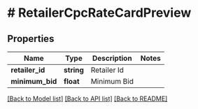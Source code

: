 # # RetailerCpcRateCardPreview

## Properties

Name | Type | Description | Notes
------------ | ------------- | ------------- | -------------
**retailer_id** | **string** | Retailer Id |
**minimum_bid** | **float** | Minimum Bid |

[[Back to Model list]](../../README.md#models) [[Back to API list]](../../README.md#endpoints) [[Back to README]](../../README.md)
